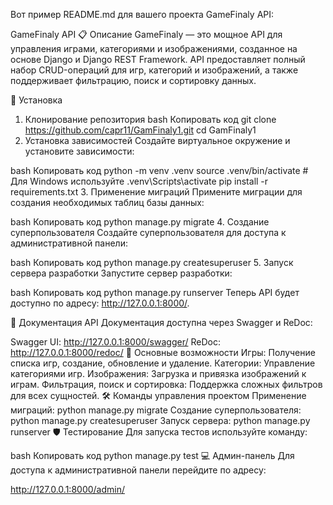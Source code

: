 
Вот пример README.md для вашего проекта GameFinaly API:

GameFinaly API
📋 Описание
GameFinaly — это мощное API для управления играми, категориями и изображениями, созданное на основе Django и Django REST Framework. API предоставляет полный набор CRUD-операций для игр, категорий и изображений, а также поддерживает фильтрацию, поиск и сортировку данных.

🚀 Установка
1. Клонирование репозитория
bash
Копировать код
git clone https://github.com/capr11/GamFinaly1.git
cd GamFinaly1
2. Установка зависимостей
Создайте виртуальное окружение и установите зависимости:

bash
Копировать код
python -m venv .venv
source .venv/bin/activate  # Для Windows используйте .venv\Scripts\activate
pip install -r requirements.txt
3. Применение миграций
Примените миграции для создания необходимых таблиц базы данных:

bash
Копировать код
python manage.py migrate
4. Создание суперпользователя
Создайте суперпользователя для доступа к административной панели:

bash
Копировать код
python manage.py createsuperuser
5. Запуск сервера разработки
Запустите сервер разработки:

bash
Копировать код
python manage.py runserver
Теперь API будет доступно по адресу: http://127.0.0.1:8000/.

📘 Документация API
Документация доступна через Swagger и ReDoc:

Swagger UI: http://127.0.0.1:8000/swagger/
ReDoc: http://127.0.0.1:8000/redoc/
🔧 Основные возможности
Игры: Получение списка игр, создание, обновление и удаление.
Категории: Управление категориями игр.
Изображения: Загрузка и привязка изображений к играм.
Фильтрация, поиск и сортировка: Поддержка сложных фильтров для всех сущностей.
🛠 Команды управления проектом
Применение миграций: python manage.py migrate
Создание суперпользователя: python manage.py createsuperuser
Запуск сервера: python manage.py runserver
🛡 Тестирование
Для запуска тестов используйте команду:

bash
Копировать код
python manage.py test
💻 Админ-панель
Для доступа к административной панели перейдите по адресу:

http://127.0.0.1:8000/admin/

